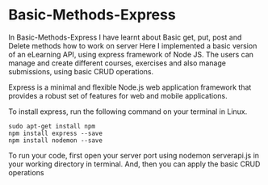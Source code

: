 # Basic-Methods-Express
In Basic-Methods-Express I have learnt about Basic get, put, post and Delete methods how to work on server
Here I implemented a basic version of an eLearning API, using express framework of Node JS. The users can manage and create different courses, exercises and also manage submissions, using basic CRUD operations.

Express is a minimal and flexible Node.js web application framework that provides a robust set of features for web and mobile applications.

To install express, run the following command on your terminal in Linux.

    sudo apt-get install npm
    npm install express --save
    npm install nodemon --save
  
To run your code, first open your server port using nodemon serverapi.js in your working directory in terminal. And, then you can apply the basic CRUD operations
